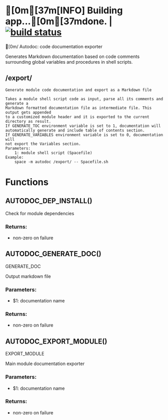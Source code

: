 # [0m[37m[INFO]  Building app...[0m[37mdone. | [![build status](https://gitlab.com/space-sh/space-module-autodoc/badges/master/build.svg)](https://gitlab.com/space-sh/space-module-autodoc/commits/master)
[0m/
Autodoc: code documentation exporter

Generates Markdown documentation based on code comments surrounding global variables and procedures in shell scripts.



## /export/
	Generate module code documentation and export as a Markdown file

	Takes a module shell script code as input, parse all its comments and generate a
	Markdown formatted documentation file as intermediate file. This output gets appended
	to a customized module header and it is exported to the current directory as result.
	If GENERATE_TOC environment variable is set to 1, documentation will
	automatically generate and include table of contents section.
	If GENERATE_VARIABLES environment variable is set to 0, documentation will
	not export the Variables section.
	Parameters:
	    1: module shell script (Spacefile)
	Example:
	    space -m autodoc /export/ -- Spacefile.sh
	


# Functions 

## AUTODOC\_DEP\_INSTALL()  
  
  
  
Check for module dependencies  
  
### Returns:  
- non-zero on failure  
  
  
  
## AUTODOC\_GENERATE\_DOC()  
  
GENERATE\_DOC  
  
Output markdown file  
  
### Parameters:  
- $1: documentation name  
  
### Returns:  
- non-zero on failure  
  
  
  
## AUTODOC\_EXPORT\_MODULE()  
  
EXPORT\_MODULE  
  
Main module documentation exporter  
  
### Parameters:  
- $1: documentation name  
  
### Returns:  
- non-zero on failure  
  
  
  

